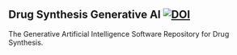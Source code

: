 ## Drug Synthesis Generative AI [![DOI](https://zenodo.org/badge/DOI/10.5281/zenodo.13273142.svg)](https://doi.org/10.5281/zenodo.13273142)
The Generative Artificial Intelligence Software Repository for Drug Synthesis.
